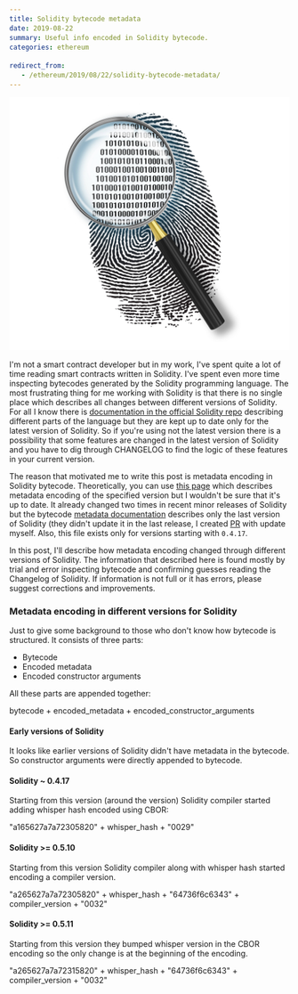 ```yaml
---
title: Solidity bytecode metadata
date: 2019-08-22
summary: Useful info encoded in Solidity bytecode.
categories: ethereum

redirect_from:
   - /ethereum/2019/08/22/solidity-bytecode-metadata/
---
```


![img](/images/2019-08-22-bytecode.jpg)

I'm not a smart contract developer but in my work, I've spent quite a lot of time reading smart contracts written in Solidity. I've spent even more time inspecting bytecodes generated by the Solidity programming language. The most frustrating thing for me working with Solidity is that there is no single place which describes all changes between different versions of Solidity. For all I know there is [documentation in the official Solidity repo](https://github.com/ethereum/solidity/tree/develop/docs) describing different parts of the language but they are kept up to date only for the latest version of Solidity. So if you're using not the latest version there is a possibility that some features are changed in the latest version of Solidity and you have to dig through CHANGELOG to find the logic of these features in your current version.

The reason that motivated me to write this post is metadata encoding in Solidity bytecode. Theoretically, you can use [this page](https://solidity.readthedocs.io/en/v0.5.9/metadata.html) which describes metadata encoding of the specified version but I wouldn't be sure that it's up to date. It already changed two times in recent minor releases of Solidity but the bytecode [metadata documentation](https://github.com/ethereum/solidity/blob/develop/docs/metadata.rst) describes only the last version of Solidity (they didn't update it in the last release, I created [PR](https://github.com/ethereum/solidity/pull/7277) with update myself. Also, this file exists only for versions starting with `0.4.17`.

In this post, I'll describe how metadata encoding changed through different versions of Solidity. The information that described here is found mostly by trial and error inspecting bytecode and confirming guesses reading the Changelog of Solidity. If information is not full or it has errors, please suggest corrections and improvements.

### Metadata encoding in different versions for Solidity

Just to give some background to those who don't know how bytecode is structured. It consists of three parts:

- Bytecode
- Encoded metadata
- Encoded constructor arguments

All these parts are appended together:

bytecode + encoded_metadata + encoded_constructor_arguments

#### Early versions of Solidity

It looks like earlier versions of Solidity didn't have metadata in the bytecode. So constructor arguments were directly appended to bytecode.

#### Solidity ~ 0.4.17

Starting from this version (around the version) Solidity compiler started adding whisper hash encoded using CBOR:

"a165627a7a72305820" + whisper_hash + "0029"

#### Solidity >= 0.5.10

Starting from this version Solidity compiler along with whisper hash started encoding a compiler version.

"a265627a7a72305820" + whisper_hash + "64736f6c6343" + compiler_version + "0032"

#### Solidity >= 0.5.11

Starting from this version they bumped whisper version in the CBOR encoding so the only change is at the beginning of the encoding.

"a265627a7a72315820" + whisper_hash + "64736f6c6343" + compiler_version + "0032"
